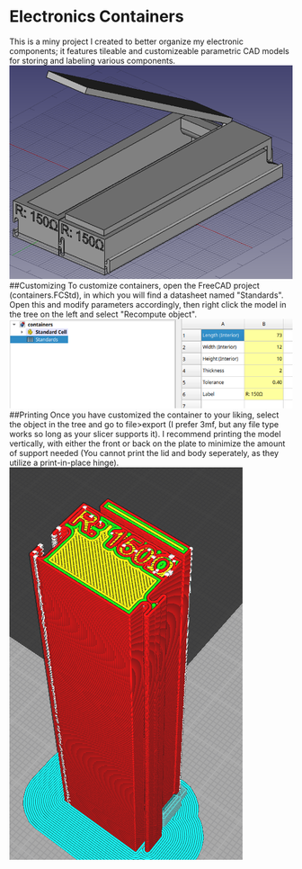 # Electronics Containers
This is a miny project I created to better organize my electronic components; it features tileable and customizeable parametric CAD models for storing and labeling various components.
![alt text](/images/preview.png)
##Customizing
To customize containers, open the FreeCAD project (containers.FCStd), in which you will find a datasheet named "Standards". Open this and modify parameters accordingly, then right click the model in the tree on the left and select "Recompute object".
![alt text](/images/datasheet.png)
##Printing
Once you have customized the container to your liking, select the object in the tree and go to file>export (I prefer 3mf, but any file type works so long as your slicer supports it).
I recommend printing the model vertically, with either the front or back on the plate to minimize the amount of support needed (You cannot print the lid and body seperately, as they utilize a print-in-place hinge).
![alt text](/images/3dp.png)
